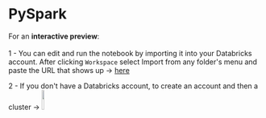 # PySpark
For an **interactive preview**:<br><br>
1 - You can edit and run the notebook by importing it into your Databricks account. After clicking `Workspace` select Import from any folder's menu and paste the URL that shows up → [here](https://databricks-prod-cloudfront.cloud.databricks.com/public/4027ec902e239c93eaaa8714f173bcfc/1199654668581148/4023091891084761/7048844156867682/latest.html)

2 - If you don't have a Databricks account, to create an account and then a cluster → [<img src="https://go.granicus.com/rs/231-DWB-776/images/databricks.png" width="10%">](https://databricks.com/)</br>
